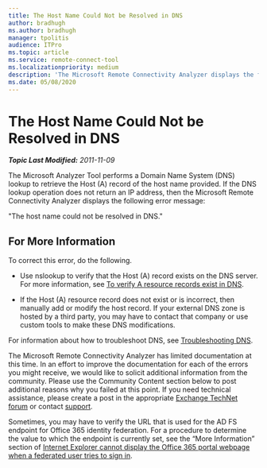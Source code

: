 ```yaml
---
title: The Host Name Could Not be Resolved in DNS
author: bradhugh
ms.author: bradhugh
manager: tpolitis
audience: ITPro 
ms.topic: article 
ms.service: remote-connect-tool
ms.localizationpriority: medium
description: 'The Microsoft Remote Connectivity Analyzer displays the following error message: "The host name could not be resolved in DNS."'
ms.date: 05/08/2020
---
```


# The Host Name Could Not be Resolved in DNS


_**Topic Last Modified:** 2011-11-09_

The Microsoft Analyzer Tool performs a Domain Name System (DNS) lookup to retrieve the Host (A) record of the host name provided. If the DNS lookup operation does not return an IP address, then the Microsoft Remote Connectivity Analyzer displays the following error message:

"The host name could not be resolved in DNS."

<div>

## For More Information

To correct this error, do the following.

  - Use nslookup to verify that the Host (A) record exists on the DNS server. For more information, see [To verify A resource records exist in DNS](https://go.microsoft.com/fwlink/?linkid=63001).

  - If the Host (A) resource record does not exist or is incorrect, then manually add or modify the host record. If your external DNS zone is hosted by a third party, you may have to contact that company or use custom tools to make these DNS modifications.

For information about how to troubleshoot DNS, see [Troubleshooting DNS](https://go.microsoft.com/fwlink/?linkid=63003).

The Microsoft Remote Connectivity Analyzer has limited documentation at this time. In an effort to improve the documentation for each of the errors you might receive, we would like to solicit additional information from the community. Please use the Community Content section below to post additional reasons why you failed at this point. If you need technical assistance, please create a post in the appropriate [Exchange TechNet forum](https://go.microsoft.com/fwlink/?linkid=73420) or contact [support](https://go.microsoft.com/fwlink/?linkid=8158).

Sometimes, you may have to verify the URL that is used for the AD FS endpoint for Office 365 identity federation. For a procedure to determine the value to which the endpoint is currently set, see the “More Information” section of [Internet Explorer cannot display the Office 365 portal webpage when a federated user tries to sign in](https://support.microsoft.com/kb/2419389).

</div>

</div>

<span> </span>

</div>

</div>

</div>

